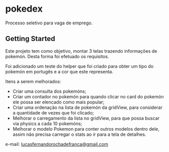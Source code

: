 # pokedex

Processo seletivo para vaga de emprego.

## Getting Started

Este projeto tem como objetivo, montar 3 telas trazendo informações de pokemón.
Desta forma foi efetuado os requisitos.

Foi adicionado um teste do helper que foi criado para obter um tipo do pokemón em portugês e a cor que este representa.

Itens a serem melhorados:
 - Criar uma consulta dos pokemóns;
 - Criar um contador no pokemón para quando clicar no card do pokemón ele possa ser elencado como mais popular;
 - Criar uma ordenação na lista de pokemón da gridView, para considerar a quantidade de vezes que foi clicado;
 - Melhorar o carregamento da lista no gridView, para que possa buscar via physics a cada 10 pokemóns;
 - Melhorar o modelo Pokemon para conter outros modelos dentro dele, assim não precisa carregar o stats ao ir para a tela de detalhes.

 e-mail: lucasfernandorochadefranca@gmail.com